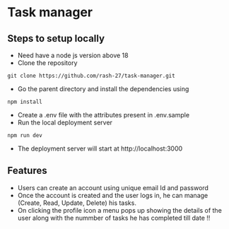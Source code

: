 # Task manager 
## Steps to setup locally
- Need have a node js version above 18 
- Clone the repository
```
git clone https://github.com/rash-27/task-manager.git
```
- Go the parent directory and install the dependencies using
```
npm install
```
- Create a .env file with the attributes present in .env.sample
- Run the local deployment server
```
npm run dev
```
- The deployment server will start at http://localhost:3000

## Features 
- Users can create an account using unique email Id and password
- Once the account is created and the user logs in, he can manage (Create, Read, Update, Delete) his tasks.
- On clicking the profile icon a menu pops up showing the details of the user along with the nummber of tasks he has completed till date !!  
